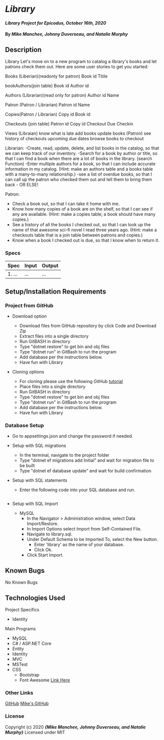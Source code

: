 # _Library_

#### _Library Project for Epicodus, October 16th, 2020_

#### By _**Mike Manchee, Johnny Duverseau, and Natalie Murphy**_

## Description

  
Library
Let's move on to a new program to catalog a library's books and let patrons check them out. Here are some user stories to get you started:

Books (Liberian)(readonly for patron)
Book id 
Titile 

bookAuthors(join table) 
Book id
Author id 

Authors (Librarian)(read only for patron)
Author id 
Name

Patron (Patron / Librarian)
Patron id
Name

Copies(Patron / Librarian)
Copy id 
Book id

Checkouts (join table)
Patron id 
Copy id 
Checkout 
Due
Checkin

Views
(Libraian)
know what is late 
add books 
update books
(Patron)
see history of checkouts
upcoming due dates
browse books to checkout

Librarian:
-Create, read, update, delete, and list books in the catalog, so that we can keep track of our inventory.
-Search for a book by author or title, so that I can find a book when there are a lot of books in the library. (search Function)
-Enter multiple authors for a book, so that I can include accurate information in my catalog. (Hint: make an authors table and a books table with a many-to-many relationship.)
-see a list of overdue books, so that I can call up the patron who checked them out and tell them to bring them back - OR ELSE!

Patron:
- Check a book out, so that I can take it home with me.
- Know how many copies of a book are on the shelf, so that I can see if any are available. (Hint: make a copies table; a book should have many copies.)
- See a history of all the books I checked out, so that I can look up the name of that awesome sci-fi novel I read three years ago. (Hint: make a checkouts table that is a join table between patrons and copies.)
- Know when a book I checked out is due, so that I know when to return it.


### Specs
| Spec | Input | Output |
| :-------------     | :------------- | :------------- |
|  1.  ... | ... | ... |



## Setup/Installation Requirements

### Project from GitHub
* Download option
  * Download files from GitHub repository by click Code and Download Zip
  * Extract files into a single directory 
  * Run GitBASH in directory
  * Type "dotnet restore" to get bin and obj files
  * Type "dotnet run" in GitBash to run the program
  * Add database per the instructions below.
  * Have fun with Library <!-- TITLE HERE -->

* Cloning options
  * For cloning please use the following GitHub [tutorial](https://docs.github.com/en/enterprise/2.16/user/github/creating-cloning-and-archiving-repositories/cloning-a-repository)
  * Place files into a single directory 
  * Run GitBASH in directory
  * Type "dotnet restore" to get bin and obj files
  * Type "dotnet run" in GitBash to run the program
  * Add database per the instructions below.
  * Have fun with Library <!-- TITLE HERE -->

### Database Setup
* Go to appsettings.json and change the password if needed.

* Setup with SQL migrations
  * In the terminal, navigate to the project folder
  * Type "dotnet ef migrations add Initial" and wait for migration file to be built
  * Type "dotnet ef database update" and wait for build confirmation
  
* Setup with SQL statements 
  * Enter the following code into your SQL database and run.
  ``` SQL
  
  ```

* Setup with SQL Import
  * MySQL
    * In the Navigator > Administration window, select Data Import/Restore.
    * In Import Options select Import from Self-Contained File.
    * Navigate to library.sql.
    * Under Default Schema to be Imported To, select the New button.
      * Enter 'library' as the name of your database.
      * Click Ok.
    * Click Start Import.

## Known Bugs

No Known Bugs

## Technologies Used
Project Specifics
* Identity

Main Programs
* MySQL
* C# / ASP.NET Core
* Entity
* Identity
* MVC
* MSTest
* CSS
  * Bootstrap
  * Font Awesome [Link Here](https://www.w3schools.com/icons/fontawesome_icons_intro.asp)


### Other Links
[GitHub](https://blog.agood.cloud/img/common/github.png)
[Mike's GitHub](https://github.com/mmanchee)

### License

Copyright (c) 2020 **_{Mike Manchee, Johnny Duverseau, and Natalie Murphy}_**
Licensed under MIT